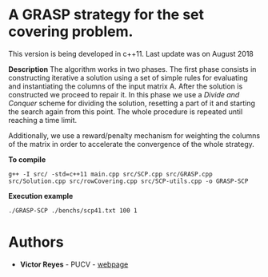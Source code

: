 # A GRASP strategy for the set covering problem.

This version is being developed in c++11. 
Last update was on August 2018

**Description**
The algorithm works in two phases. The first phase consists in constructing iterative a solution using a set of simple rules for evaluating and instantiating the columns of the input matrix A. After the solution is constructed we proceed to repair it. In this phase we use a *Divide and Conquer* scheme for dividing the solution, resetting a part of it and starting the search again from this point. The whole procedure is repeated until reaching a time limit.

Additionally, we use a reward/penalty mechanism for weighting the columns of the matrix in order to accelerate the convergence of the whole strategy.

**To compile**
```
g++ -I src/ -std=c++11 main.cpp src/SCP.cpp src/GRASP.cpp src/Solution.cpp src/rowCovering.cpp src/SCP-utils.cpp -o GRASP-SCP
```

**Execution example**

```
./GRASP-SCP ./benchs/scp41.txt 100 1
```
 
# Authors

* **Victor Reyes** - PUCV - [webpage](https://sites.google.com/view/csvictor-reyes)
 

